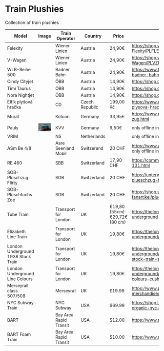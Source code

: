 # Train Plushies

Collection of train plushies

| Model | Image | Train Operator | Country | Price | Weblink |
| ----- | ----- | -------------- | ------- | ----- | ------- |
| Felexity | | Wiener Linien | Austria | 24,90€ | https://shop.wienerlinien.at/Pluesch-Strassenbahn-Flexity/PLFLEX |
| V-Wagen | | Wiener Linien | Austria | 24,90€ | https://shop.wienerlinien.at/Pluesch-U-Bahn-V-Wagen/PLVZUG |
| WLB-Reihe 500 | | Badner Bahn | Austria | 24,90€ | https://www.fanshop.wlb.at/fanshop/p/pluesch-badner-bahn |
| Cindy Cityjet | | ÖBB | Austria | 14,90€ | https://shop.oebb.at/de/pluesch-cindy-cityjet/ |
| Timi Taurus | | ÖBB | Austria | 14,90€ | https://shop.oebb.at/de/pluesch-timi-taurus/ |
| Nora Nightjet | | ÖBB | Austria | 14,90€ | https://shop.oebb.at/de/pluesch-nora-nightjet/ |
| Elfík plyšová hračka | | CD | Czech Republic | 199,00 Kč | https://www.cd.cz/fanshop/hracky/1375-elfik-plysova-hracka.html| 
| Murat | | Kotoon | Germany | 33,95€ | https://www.moodrush.de/shop/kotoon-murat-der-zug.html |
| Pauly | ![Pauly](images/germany-kvv-pauly.jpg) | KVV | Germany | 9,50€ | only offline in KVV service center (Durlacher Allee) |
| VRIM | | NS | Netherlands |  | only offline in Spoorweg Museum |
| ASm Be 4/8 | | Aare Seenland Mobil | Switzerand | 20 CHF | https://www.asmobil.ch/de/aktuelles/pluesch-zug.html only offline in stores |
| RE 460 | | SBB | Switzerland | 17,90 CHF | https://commerce.sbb.ch/de/plusch-lok-sbb-re-460-131.html |
| SOB-Plüschzug Flirty | | SOB | Switzerland | 20 CHF | https://unterwegs.sob.ch/de/products/sob-plueschzug-flirty seite verbuggt? |
| SOB-Plüschfuchs Zoe | | SOB | Switzerland | 20 CHF | https://shop.sob.ch/de/accessoires/souvenirs/sob-fanartikel/plueschfuchs | 
| Tube Train | | Transport for London | UK | €19,80 (55cm) €29,72€ (80 cm) | https://thelondontoycompany.co.uk/products/london-underground-train-soft-toy |
| Elizabeth Line Train | | Transport for London | UK | 19,80€ | https://thelondontoycompany.co.uk/collections/london-underground/products/elizabeth-line-train-soft-toy |
| London Underground 1938 Stock Train | | Transport for London | UK | 19,80€ | https://thelondontoycompany.co.uk/collections/london-underground/products/london-underground-1938-stock-train-soft-toy |
| London Underground Line Colours | | Transport for London | UK | 19,80€ | https://thelondontoycompany.co.uk/collections/london-underground/products/london-underground-line-colours-cushion |
| Merseyrail class 507/508 | | Merseyrail | UK | £19.99 | https://www.pcitelecom.uk/merseyrail-merchandise/Shop/Product/1 |
| NYC Subway Train | | NYC Subway | USA | $69.99 | https://shop.tenement.org/product/handmade-organic-nyc-subway-train/ |
| BART | | Bay Area Rapid Transit | USA | $12.00 | https://www.railgoods.com/bart-plush-train.html |
| BART Foam Train | | Bay Area Rapid Transit | USA | $10.00 | https://www.railgoods.com/bart-foam-train.html |


